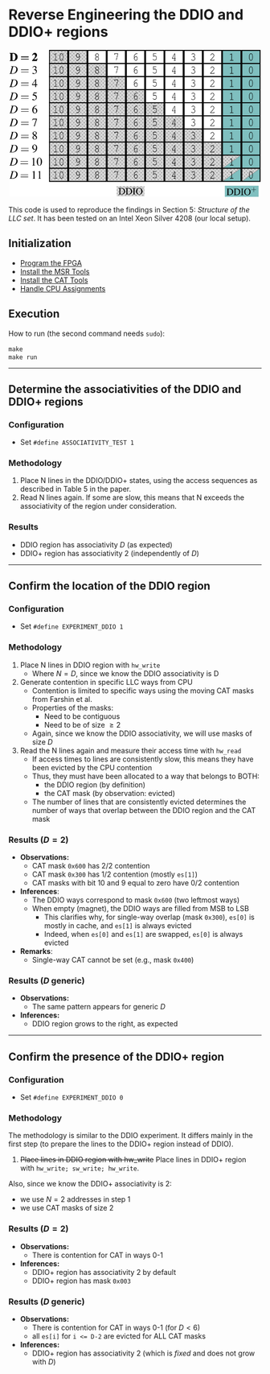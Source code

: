 # Reverse Engineering the DDIO and DDIO+ regions

<p align="center" width="100%">
    <img width="500" src="./llc_structure.png"> 
</p>

This code is used to reproduce the findings in Section 5: _Structure of the LLC set_. It has been tested on an Intel Xeon Silver 4208 (our local setup).

## Initialization

* [Program the FPGA](./program_fpga.md)
* [Install the MSR Tools](./install_msr_tools.md)
* [Install the CAT Tools](./install_cat_tools.md)
* [Handle CPU Assignments](./cpu_assignments.md)

## Execution

How to run (the second command needs `sudo`):

```
make
make run
```
___

## Determine the associativities of the DDIO and DDIO+ regions

### Configuration
- Set `#define ASSOCIATIVITY_TEST 1`

### Methodology
1. Place N lines in the DDIO/DDIO+ states, using the access sequences as described in Table 5 in the paper.
2. Read N lines again. If some are slow, this means that N exceeds the associativity of the region under consideration.

### Results
- DDIO region has associativity $D$ (as expected)
- DDIO+ region has associativity 2 (independently of $D$)
___

## Confirm the location of the DDIO region

### Configuration
- Set `#define EXPERIMENT_DDIO 1`

### Methodology
1. Place N lines in DDIO region with `hw_write`
    - Where $N=D$, since we know the DDIO associativity is D
2. Generate contention in specific LLC ways from CPU
    - Contention is limited to specific ways using the moving CAT masks from Farshin et al.
    - Properties of the masks:
        - Need to be contiguous
        - Need to be of size $\geq 2$
    - Again, since we know the DDIO associativity, we will use masks of size $D$
3. Read the N lines again and measure their access time with `hw_read`
    - If access times to lines are consistently slow, this means they have been evicted by the CPU contention
    - Thus, they must have been allocated to a way that belongs to BOTH:
        - the DDIO region (by definition)
        - the CAT mask (by observation: evicted)
    - The number of lines that are consistently evicted determines the number of ways that overlap between the DDIO region and the CAT mask

### Results ($D=2$)
- **Observations:**
    - CAT mask `0x600` has 2/2 contention
    - CAT mask `0x300` has 1/2 contention (mostly `es[1]`)
    - CAT masks with bit 10 and 9 equal to zero have 0/2 contention
- **Inferences**:
    - The DDIO ways correspond to mask `0x600` (two leftmost ways)
    - When empty (magnet), the DDIO ways are filled from MSB to LSB
        - This clarifies why, for single-way overlap (mask `0x300`),  `es[0]` is mostly in cache, and `es[1]` is always evicted
        - Indeed, when `es[0]` and `es[1]` are swapped, `es[0]` is always evicted
- **Remarks**:
    - Single-way CAT cannot be set (e.g., mask `0x400`)

### Results ($D$ generic)
- **Observations:**
    - The same pattern appears for generic $D$
- **Inferences:**
    - DDIO region grows to the right, as expected
___

## Confirm the presence of the DDIO+ region

### Configuration
- Set `#define EXPERIMENT_DDIO 0`

### Methodology
The methodology is similar to the DDIO experiment.
It differs mainly in the first step (to prepare the lines to the DDIO+ region instead of DDIO).
1. ~~Place lines in DDIO region with hw_write~~
Place lines in DDIO+ region with `hw_write; sw_write; hw_write`.

Also, since we know the DDIO+ associativity is 2: 
- we use $N=2$ addresses in step 1
- we use CAT masks of size 2

### Results ($D=2$)
- **Observations:**
    - There is contention for CAT in ways 0-1
- **Inferences:**
    - DDIO+ region has associativity 2 by default
    - DDIO+ region has mask `0x003`

### Results ($D$ generic)
- **Observations:**
    - There is contention for CAT in ways 0-1 (for $D<6$)
    - all `es[i]` for `i <= D-2` are evicted for ALL CAT masks
- **Inferences:**
    - DDIO+ region has associativity 2 (which is _fixed_ and does not grow with $D$)
